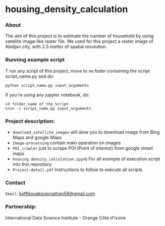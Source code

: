 # housing_density_calculation

### About 

The aim of this project is to estimate the number of household by using satellite image like raster file.
We used for this project a raster image of Abidjan city, with 2.5 metter of spatial resolution.

### Running example script
T run any script of this project, move to ve foder containing the script script_name.py and do:
```
python script_name.py input_arguments
```
If you're using any jupyter notebook, do:

```
cd folder_name_of_the_script
%run -i script_name.py input_arguments
```


### Project description:

* `download_satellite_images` will alow you to download image from Bing Maps and google Maps
* `Image-processing` contain main operation on images 
* `POI_crawler` just to scrape POI (Point of interest) from google street maps 
* `housing_density_calculation.ipynb` For all example of execution script into this repository
* `Project-detail.pdf` Instructions to follow to exécute all scripts

### Contact
`Email`: koffikouakoujonathan58@gmail.com

### Partnership:
International Data Science Institute - Orange Côte d'Ivoire 

